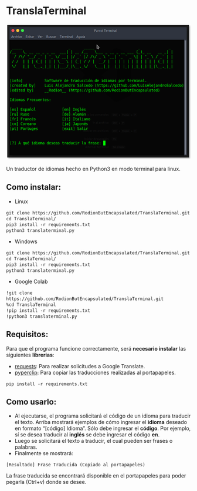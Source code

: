 # TranslaTerminal

<p align="left">
<img src="TranslaTerminal.png"/>
</p>

Un traductor de idiomas hecho en Python3 en modo terminal para linux.

## Como instalar:
* Linux
```
git clone https://github.com/RodionButEncapsulated/TranslaTerminal.git
cd TranslaTerminal/
pip3 install -r requirements.txt
python3 translaterminal.py
```
* Windows
```
git clone https://github.com/RodionButEncapsulated/TranslaTerminal.git
cd TranslaTerminal/
pip3 install -r requirements.txt
python3 translaterminal.py
```

* Google Colab
```
!git clone https://github.com/RodionButEncapsulated/TranslaTerminal.git
%cd TranslaTerminal
!pip install -r requirements.txt
!python3 translaterminal.py
```

## Requisitos:

Para que el programa funcione correctamente, será **necesario instalar** las siguientes **librerias**:

* [requests](https://pypi.org/project/requests/ "Ir a requests en PyPI"): Para realizar solicitudes a Google Translate.
* [pyperclip](https://pypi.org/project/pyperclip/ "Ir a pyperclip en PyPI"): Para copiar las traducciones realizadas al portapapeles.

```
pip install -r requirements.txt
```

## Como usarlo:
* Al ejecutarse, el programa solicitará el código de un idioma para traducir el texto. Arriba mostrará ejemplos de cómo ingresar el **idioma** deseado en formato “[código] Idioma”.
Sólo debe ingresar el **código**. Por ejemplo, sí se desea traducir al **inglés** se debe ingresar el código **en**.
* Luego se solicitará el texto a traducir, el cual pueden ser frases o palabras.
* Finalmente se mostrará:
```
[Resultado] Frase Traducida (Copiado al portapapeles)
```
La frase traducida se encontrará disponible en el portapapeles para poder pegarla (Ctrl+v) donde se desee.
